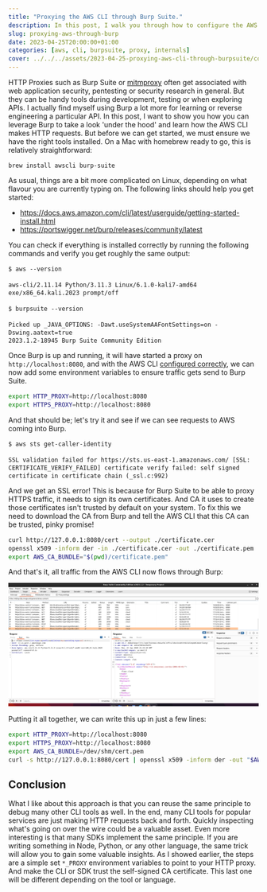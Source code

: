```yaml
---
title: "Proxying the AWS CLI through Burp Suite."
description: In this post, I walk you through how to configure the AWS CLI to proxy all its requests through Burp Suite. It's an exciting way to learn how the CLI works internally or could be helpful when debugging a weird edge case.
slug: proxying-aws-through-burp
date: 2023-04-25T20:00:00+01:00
categories: [aws, cli, burpsuite, proxy, internals]
cover: ../../../assets/2023-04-25-proxying-aws-cli-through-burpsuite/cover.png
---
```


HTTP Proxies such as Burp Suite or [mitmproxy](https://mitmproxy.org/) often get associated with web application security, pentesting or security research in general. But they can be handy tools during development, testing or when exploring APIs. I actually find myself using Burp a lot more for learning or reverse engineering a particular API. In this post, I want to show you how you can leverage Burp to take a look 'under the hood' and learn how the AWS CLI makes HTTP requests. But before we can get started, we must ensure we have the right tools installed. On a Mac with homebrew ready to go, this is relatively straightforward:

```ansi
brew install awscli burp-suite
```

As usual, things are a bit more complicated on Linux, depending on what flavour you are currently typing on. The following links should help you get started:

- https://docs.aws.amazon.com/cli/latest/userguide/getting-started-install.html
- https://portswigger.net/burp/releases/community/latest

You can check if everything is installed correctly by running the following commands and verify you get roughly the same output:

```ansi
$ aws --version

aws-cli/2.11.14 Python/3.11.3 Linux/6.1.0-kali7-amd64 exe/x86_64.kali.2023 prompt/off

$ burpsuite --version

Picked up _JAVA_OPTIONS: -Dawt.useSystemAAFontSettings=on -Dswing.aatext=true
2023.1.2-18945 Burp Suite Community Edition
```

Once Burp is up and running, it will have started a proxy on `http://localhost:8080`, and with the AWS CLI [configured correctly](https://docs.aws.amazon.com/cli/latest/userguide/cli-configure-files.html), we can now add some environment variables to ensure traffic gets send to Burp Suite.

```sh frame="none"
export HTTP_PROXY=http://localhost:8080
export HTTPS_PROXY=http://localhost:8080
```

And that should be; let's try it and see if we can see requests to AWS coming into Burp.

```ansi wrap
$ aws sts get-caller-identity

SSL validation failed for https://sts.us-east-1.amazonaws.com/ [SSL: CERTIFICATE_VERIFY_FAILED] certificate verify failed: self signed certificate in certificate chain (_ssl.c:992)
```
And we get an SSL error! This is because for Burp Suite to be able to proxy HTTPS traffic, it needs to sign its own certificates. And CA it uses to create those certificates isn't trusted by default on your system. To fix this we need to download the CA from Burp and tell the AWS CLI that this CA can be trusted, pinky promise!

```sh frame="none"
curl http://127.0.0.1:8080/cert --output ./certificate.cer
openssl x509 -inform der -in ./certificate.cer -out ./certificate.pem
export AWS_CA_BUNDLE="$(pwd)/certificate.pem"
```

And that's it, all traffic from the AWS CLI now flows through Burp:

![Burp Suite Proxy Tab Example](../../../assets/2023-04-25-proxying-aws-cli-through-burpsuite/burp-example.png)

Putting it all together, we can write this up in just a few lines:

```sh title="proxy_aws_cli_through_burp.sh"
export HTTP_PROXY=http://localhost:8080
export HTTPS_PROXY=http://localhost:8080
export AWS_CA_BUNDLE=/dev/shm/cert.pem
curl -s http://127.0.0.1:8080/cert | openssl x509 -inform der -out "$AWS_CA_BUNDLE"
```

## Conclusion

What I like about this approach is that you can reuse the same principle to debug many other CLI tools as well. In the end, many CLI tools for popular services are just making HTTP requests back and forth. Quickly inspecting what's going on over the wire could be a valuable asset. Even more interesting is that many SDKs implement the same principle. If you are writing something in Node, Python, or any other language, the same trick will allow you to gain some valuable insights. As I showed earlier, the steps are a simple set `*_PROXY` environment variables to point to your HTTP proxy. And make the CLI or SDK trust the self-signed CA certificate. This last one will be different depending on the tool or language.
